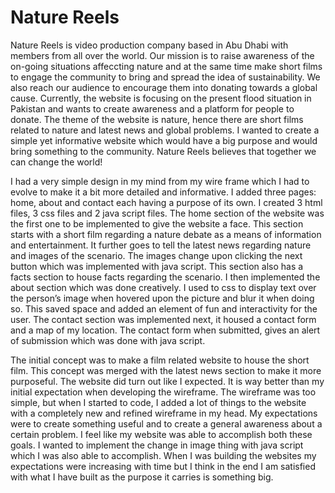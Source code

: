 # Nature Reels 

Nature Reels is video production company based in Abu Dhabi with members from all over the world. Our mission is to raise awareness of the on-going situations affeccting nature and at the same time make short films to engage the community to bring and spread the idea of sustainability. We also reach our audience to encourage them into donating towards a global cause. Currently, the website is focusing on the present flood situation in Pakistan and wants to create awareness and a platform for people to donate. The theme of the website is nature, hence there are short films related to nature and latest news and global problems. I wanted to create a simple yet informative website which would have a big purpose and would bring something to the community.  Nature Reels believes that together we can change the world!

I had a very simple design in my mind from my wire frame which I had to evolve to make it a bit more detailed and informative. I added three pages: home, about and contact each having a purpose of its own. I created 3 html files, 3 css files and 2 java script files. The home section of the website was the first one to be implemented to give the website a face. This section starts with a short film regarding a nature debate as a means of information and entertainment. It further goes to tell the latest news regarding nature and images of the scenario. The images change upon clicking the next button which was implemented with java script. This section also has a facts section to house facts regarding the scenario. I then implemented the about section which was done creatively. I used to css to display text over the person’s image when hovered upon the picture and blur it when doing so. This saved space and added an element of fun and interactivity for the user. The contact section was implemented next, it housed a contact form and a map of my location. The contact form when submitted, gives an alert of submission which was done with java script. 

The initial concept was to make a film related website to house the short film. This concept was merged with the latest news section to make it more purposeful. The website did turn out like I expected. It is way better than my initial expectation when developing the wireframe. The wireframe was too simple, but when I started to code, I added a lot of things to the website with a completely new and refined wireframe in my head. My expectations were to create something useful and to create a general awareness about a certain problem. I feel like my website was able to accomplish both these goals. I wanted to implement the change in image thing with java script which I was also able to accomplish. When I was building the websites my expectations were increasing with time but I think in the end I am satisfied with what I have built as the purpose it carries is something big. 

